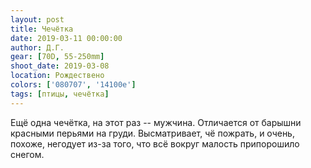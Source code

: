 ```yaml
---
layout: post
title: Чечётка
date: 2019-03-11 00:00:00
author: Д.Г.
gear: [70D, 55-250mm]
shoot_date: 2019-03-08
location: Рождествено
colors: ['080707', '14100e']
tags: [птицы, чечётка]
---
```

Ещё одна чечётка, на этот раз -- мужчина. Отличается от барышни красными перьями на груди. Высматривает, чё пожрать, и очень, похоже, негодует из-за того, что всё вокруг малость припорошило снегом.
